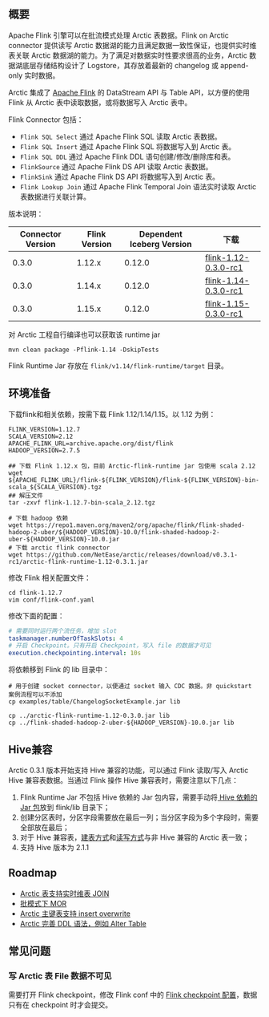 ## 概要
Apache Flink 引擎可以在批流模式处理 Arctic 表数据。Flink on Arctic connector 提供读写 Arctic 数据湖的能力且满足数据一致性保证，也提供实时维表关联 Arctic 数据湖的能力。为了满足对数据实时性要求很高的业务，Arctic 数据湖底层存储结构设计了 Logstore，其存放着最新的 changelog 或 append-only 实时数据。

Arctic 集成了 [Apache Flink](https://flink.apache.org/) 的 DataStream API 与 Table API，以方便的使用 Flink 从 Arctic 表中读取数据，或将数据写入
Arctic 表中。

Flink Connector 包括：

- `Flink SQL Select` 通过 Apache Flink SQL 读取 Arctic 表数据。
- `Flink SQL Insert` 通过 Apache Flink SQL 将数据写入到 Arctic 表。
- `Flink SQL DDL` 通过 Apache Flink DDL 语句创建/修改/删除库和表。
- `FlinkSource` 通过 Apache Flink DS API 读取 Arctic 表数据。
- `FlinkSink` 通过 Apache Flink DS API 将数据写入到 Arctic 表。
- `Flink Lookup Join` 通过 Apache Flink Temporal Join 语法实时读取 Arctic 表数据进行关联计算。

版本说明：

| Connector Version | Flink Version | Dependent Iceberg Version | 下载                                                                                                                         |
| ----------------- |---------------|  ----------------- |----------------------------------------------------------------------------------------------------------------------------|
| 0.3.0             | 1.12.x        | 0.12.0            | [flink-1.12-0.3.0-rc1](https://github.com/NetEase/arctic/releases/download/v0.3.1-rc1/arctic-flink-runtime-1.12-0.3.0.jar) |
| 0.3.0             | 1.14.x        | 0.12.0            | [flink-1.14-0.3.0-rc1](https://github.com/NetEase/arctic/releases/download/v0.3.1-rc1/arctic-flink-runtime-1.14-0.3.0.jar) |
| 0.3.0             | 1.15.x        | 0.12.0            | [flink-1.15-0.3.0-rc1](https://github.com/NetEase/arctic/releases/download/v0.3.1-rc1/arctic-flink-runtime-1.15-0.3.0.jar) |

对 Arctic 工程自行编译也可以获取该 runtime jar

`mvn clean package -Pflink-1.14 -DskipTests`

Flink Runtime Jar 存放在 `flink/v1.14/flink-runtime/target` 目录。

## 环境准备
下载flink和相关依赖，按需下载 Flink 1.12/1.14/1.15。以 1.12 为例：

```shell
FLINK_VERSION=1.12.7
SCALA_VERSION=2.12
APACHE_FLINK_URL=archive.apache.org/dist/flink
HADOOP_VERSION=2.7.5

## 下载 Flink 1.12.x 包，目前 Arctic-flink-runtime jar 包使用 scala 2.12
wget ${APACHE_FLINK_URL}/flink-${FLINK_VERSION}/flink-${FLINK_VERSION}-bin-scala_${SCALA_VERSION}.tgz
## 解压文件
tar -zxvf flink-1.12.7-bin-scala_2.12.tgz

# 下载 hadoop 依赖
wget https://repo1.maven.org/maven2/org/apache/flink/flink-shaded-hadoop-2-uber/${HADOOP_VERSION}-10.0/flink-shaded-hadoop-2-uber-${HADOOP_VERSION}-10.0.jar
# 下载 arctic flink connector
wget https://github.com/NetEase/arctic/releases/download/v0.3.1-rc1/arctic-flink-runtime-1.12-0.3.1.jar
```

修改 Flink 相关配置文件：

```shell
cd flink-1.12.7
vim conf/flink-conf.yaml
```
修改下面的配置：

```yaml
# 需要同时运行两个流任务，增加 slot
taskmanager.numberOfTaskSlots: 4
# 开启 Checkpoint。只有开启 Checkpoint，写入 file 的数据才可见
execution.checkpointing.interval: 10s
```

将依赖移到 Flink 的 lib 目录中：

```shell
# 用于创建 socket connector，以便通过 socket 输入 CDC 数据。非 quickstart 案例流程可以不添加
cp examples/table/ChangelogSocketExample.jar lib

cp ../arctic-flink-runtime-1.12-0.3.0.jar lib
cp ../flink-shaded-hadoop-2-uber-${HADOOP_VERSION}-10.0.jar lib
```

## Hive兼容
Arctic 0.3.1 版本开始支持 Hive 兼容的功能，可以通过 Flink 读取/写入 Arctic Hive 兼容表数据。当通过 Flink 操作 Hive 兼容表时，需要注意以下几点：

1. Flink Runtime Jar 不包括 Hive 依赖的 Jar 包内容，需要手动将[ Hive 依赖的 Jar 包](https://repo1.maven.org/maven2/org/apache/hive/hive-exec/2.1.1/hive-exec-2.1.1.jar)放到 flink/lib 目录下；
2. 创建分区表时，分区字段需要放在最后一列；当分区字段为多个字段时，需要全部放在最后；
3. 对于 Hive 兼容表，[建表方式](flink-ddl.md)和[读写方式](flink-dml.md)与非 Hive 兼容的 Arctic 表一致；
4. 支持 Hive 版本为 2.1.1

## Roadmap
- [Arctic 表支持实时维表 JOIN](https://github.com/NetEase/arctic/issues/94)
- [批模式下 MOR](https://github.com/NetEase/arctic/issues/5)
- [Arctic 主键表支持 insert overwrite](https://github.com/NetEase/arctic/issues/4)
- [Arctic 完善 DDL 语法，例如 Alter Table](https://github.com/NetEase/arctic/issues/2)

## 常见问题
### 写 Arctic 表 File 数据不可见
需要打开 Flink checkpoint，修改 Flink conf 中的 [Flink checkpoint 配置](https://nightlies.apache.org/flink/flink-docs-release-1.12/deployment/config.html#execution-checkpointing-interval)，数据只有在 checkpoint 时才会提交。
